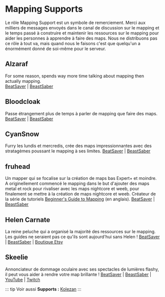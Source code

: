 # Mapping Supports
Le rôle Mapping Support est un symbole de remerciement. Merci aux milliers de messages envoyés dans le canal de discussion sur le mapping et le temps passé à construire et maintenir les ressources sur le mapping pour aider les personnes à apprendre à faire des maps. Nous ne distribuons pas ce rôle à tout va, mais quand nous le faisons c'est que quelqu'un a énormément donné de soi-même pour le serveur.

## Alzaraf
For some reason, spends way more time talking about mapping then actually mapping.  
[BeatSaver](https://beatsaver.com/uploader/5cff0b7798cc5a672c855ce3) | [BeastSaber](https://bsaber.com/members/alzaraf/)

## Bloodcloak
Passe étrangement plus de temps à parler de mapping que faire des maps. [BeatSaver](https://beatsaver.com/uploader/5cff0b7798cc5a672c855ce3) | [BeastSaber](https://bsaber.com/members/alzaraf/)

## CyanSnow
Furry les lundis et mercredis, crée des maps impressionnantes avec des stratagèmes poussant le mapping à ses limites. [BeatSaver](https://beatsaver.com/uploader/5cff0b7698cc5a672c8543ac) | [BeastSaber](https://bsaber.com/members/cyansnow/)

## fruhead
Un mapper qui se focalise sur la création de maps bas Expert+ et moindre. A originellement commencé le mapping dans le but d'ajouter des maps metal et rock pour rivaliser avec les maps nightcore et weeb, pour finalement se mettre à la création de maps nightcore et weeb. Créateur de la série de tutoriels [Beginner's Guide to Mapping](https://www.youtube.com/playlist?list=PL5F3WJ0s0nscdpqiWlOpM_4tJcF-CnWbm) (en anglais). [BeatSaver](https://beatsaver.com/uploader/5cff0b7598cc5a672c852683) | [BeastSaber](https://bsaber.com/members/fruhead/)

## Helen Carnate
La reine peluche qui a organisé la majorité des ressources sur le mapping. Les guides ne seraient pas ce qu'ils sont aujourd'hui sans Helen ! [BeatSaver](https://beatsaver.com/uploader/5cff0b7798cc5a672c8553d2) | [BeastSaber](https://bsaber.com/members/helencarnate/) | [Boutique Etsy](https://www.etsy.com/shop/HelenCarnateDesigns)

## Skeelie
Annonciateur de dommage oculaire avec ses spectacles de lumières flashy, il peut vous aider à rendre votre map brillante ! [BeatSaver](https://beatsaver.com/uploader/5cff0b7698cc5a672c85507f) | [BeastSaber](https://bsaber.com/members/skeelie/) | [YouTube](https://www.youtube.com/user/xSkeelie) | [Twitch](https://www.twitch.tv/skeelie)

::: tip Voir aussi **Supports :** [Kolezan](/fr/about/supports.md#kolezan) :::
